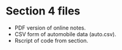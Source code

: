# Section 4 files

- PDF version of online notes.
- CSV form of automobile data (auto.csv).
- Rscript of code from section.
